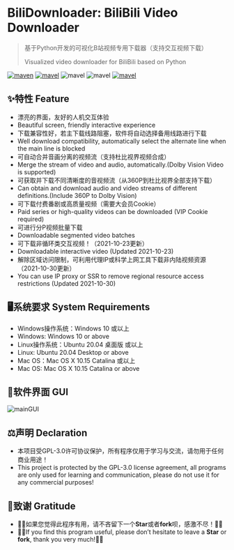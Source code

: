 # BiliDownloader: BiliBili Video Downloader

> 基于Python开发的可视化B站视频专用下载器（支持交互视频下载）
> 
> Visualized video downloader for BiliBili based on Python

[![maven](https://img.shields.io/badge/Python-3.8.8-blue.svg)](https://www.python.org/)  [![mavel](https://img.shields.io/badge/GPL-3.0-red.svg)](https://github.com/JimmyLiang-lzm/biliDownloader/blob/master/LICENSE) ![mavel](https://img.shields.io/badge/requests-2.26.0-green.svg) ![mavel](https://img.shields.io/badge/PySide2-5.15.4-green.svg) [![mavel](https://img.shields.io/badge/BiliDownloader-Command-pink.svg)](https://github.com/JimmyLiang-lzm/biliDownloader)

## ✨特性 Feature

* 漂亮的界面，友好的人机交互体验
* Beautiful screen, friendly interactive experience
* 下载兼容性好，若主下载线路阻塞，软件将自动选择备用线路进行下载
* Well download compatibility, automatically select the alternate line when the main line is blocked
* 可自动合并音画分离的视频流（支持杜比视界视频合成）
* Merge the stream of video and audio, automatically.(Dolby Vision Video is supported)
* 可获取并下载不同清晰度的音视频流（从360P到杜比视界全部支持下载）
* Can obtain and download audio and video streams of different definitions.(Include 360P to Dolby Vision)
* 可下载付费番剧或高质量视频（需要大会员Cookie）
* Paid series or high-quality videos can be downloaded (VIP Cookie required)
* 可进行分P视频批量下载
* Downloadable segmented video batches
* 可下载非循环类交互视频！（2021-10-23更新）
* Downloadable interactive video (Updated 2021-10-23)
* 解除区域访问限制，可利用代理IP或科学上网工具下载非内陆视频资源（2021-10-30更新）
* You can use IP proxy or SSR to remove regional resource access restrictions (Updated 2021-10-30)

## 🖥系统要求 System Requirements

* Windows操作系统：Windows 10 或以上
* Windows: Windows 10 or above
* Linux操作系统：Ubuntu 20.04 桌面版 或以上
* Linux: Ubuntu 20.04 Desktop or above
* Mac OS：Mac OS X 10.15 Catalina 或以上
* Mac OS: Mac OS X 10.15 Catalina or above

## 🎨软件界面 GUI

![mainGUI](https://jimmyliang-lzm.github.io/2021/10/06/bilid_GUI_help/mainGUI.jpg)

## ⚖声明 Declaration

* 本项目受GPL-3.0许可协议保护，所有程序仅用于学习与交流，请勿用于任何商业用途！
* This project is protected by the GPL-3.0 license agreement, all programs are only used for learning and communication, please do not use it for any commercial purposes!

## 🤝致谢 Gratitude

* 💖💖如果您觉得此程序有用，请不吝留下一个**Star**或者**fork**呗，感激不尽！💖💖
* 💖💖If you find this program useful, please don’t hesitate to leave a **Star** or **fork**, thank you very much!💖💖
